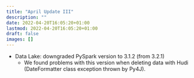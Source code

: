 ```yaml
---
title: "April Update III"
description: ""
date: 2022-04-20T16:05:20+01:00
lastmod: 2022-04-20T16:05:20+01:00
draft: false
images: []
---
```


- Data Lake: downgraded PySpark version to 3.1.2 (from 3.2.1)
    - We found problems with this version when deleting data with Hudi (DateFormatter class  exception thrown by Py4J).